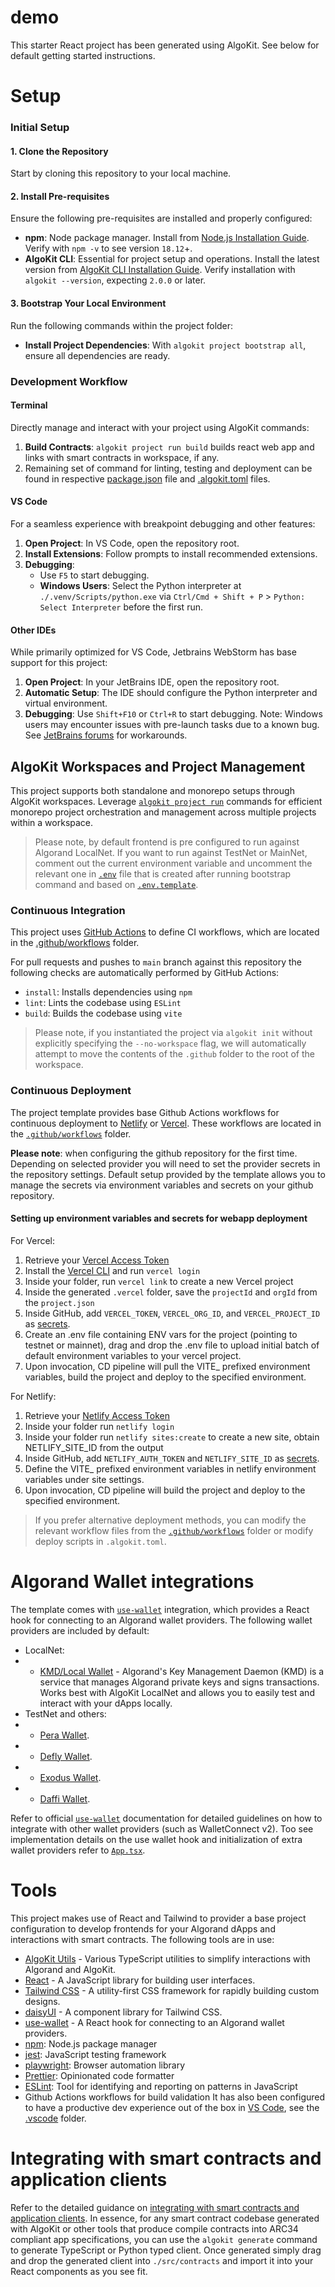 # demo

This starter React project has been generated using AlgoKit. See below for default getting started instructions.

# Setup

### Initial Setup

#### 1. Clone the Repository
Start by cloning this repository to your local machine.

#### 2. Install Pre-requisites
Ensure the following pre-requisites are installed and properly configured:

- **npm**: Node package manager. Install from [Node.js Installation Guide](https://nodejs.org/en/download/). Verify with `npm -v` to see version `18.12`+.
- **AlgoKit CLI**: Essential for project setup and operations. Install the latest version from [AlgoKit CLI Installation Guide](https://github.com/algorandfoundation/algokit-cli#install). Verify installation with `algokit --version`, expecting `2.0.0` or later.

#### 3. Bootstrap Your Local Environment
Run the following commands within the project folder:

- **Install Project Dependencies**: With `algokit project bootstrap all`, ensure all dependencies are ready.

### Development Workflow

#### Terminal
Directly manage and interact with your project using AlgoKit commands:

1. **Build Contracts**: `algokit project run build` builds react web app and links with smart contracts in workspace, if any.
2. Remaining set of command for linting, testing and deployment can be found in respective [package.json](./package.json) file and [.algokit.toml](./.algokit.toml) files.

#### VS Code
For a seamless experience with breakpoint debugging and other features:

1. **Open Project**: In VS Code, open the repository root.
2. **Install Extensions**: Follow prompts to install recommended extensions.
3. **Debugging**:
   - Use `F5` to start debugging.
   - **Windows Users**: Select the Python interpreter at `./.venv/Scripts/python.exe` via `Ctrl/Cmd + Shift + P` > `Python: Select Interpreter` before the first run.

#### Other IDEs
While primarily optimized for VS Code, Jetbrains WebStorm has base support for this project:

1. **Open Project**: In your JetBrains IDE, open the repository root.
2. **Automatic Setup**: The IDE should configure the Python interpreter and virtual environment.
3. **Debugging**: Use `Shift+F10` or `Ctrl+R` to start debugging. Note: Windows users may encounter issues with pre-launch tasks due to a known bug. See [JetBrains forums](https://youtrack.jetbrains.com/issue/IDEA-277486/Shell-script-configuration-cannot-run-as-before-launch-task) for workarounds.

## AlgoKit Workspaces and Project Management
This project supports both standalone and monorepo setups through AlgoKit workspaces. Leverage [`algokit project run`](https://github.com/algorandfoundation/algokit-cli/blob/main/docs/features/project/run.md) commands for efficient monorepo project orchestration and management across multiple projects within a workspace.

> Please note, by default frontend is pre configured to run against Algorand LocalNet. If you want to run against TestNet or MainNet, comment out the current environment variable and uncomment the relevant one in [`.env`](.env) file that is created after running bootstrap command and based on [`.env.template`](.env.template).

### Continuous Integration

This project uses [GitHub Actions](https://docs.github.com/en/actions/learn-github-actions/understanding-github-actions) to define CI workflows, which are located in the [.github/workflows](`../../.github/workflows`) folder.

For pull requests and pushes to `main` branch against this repository the following checks are automatically performed by GitHub Actions:

- `install`: Installs dependencies using `npm`
- `lint`: Lints the codebase using `ESLint`
- `build`: Builds the codebase using `vite`

> Please note, if you instantiated the project via `algokit init` without explicitly specifying the `--no-workspace` flag, we will automatically attempt to move the contents of the `.github` folder to the root of the workspace.

### Continuous Deployment

The project template provides base Github Actions workflows for continuous deployment to [Netlify](https://www.netlify.com/) or [Vercel](https://vercel.com/). These workflows are located in the [`.github/workflows`](./.github/workflows) folder.

**Please note**: when configuring the github repository for the first time. Depending on selected provider you will need to set the provider secrets in the repository settings. Default setup provided by the template allows you to manage the secrets via environment variables and secrets on your github repository.


#### Setting up environment variables and secrets for webapp deployment

For Vercel:
1. Retrieve your [Vercel Access Token](https://vercel.com/support/articles/how-do-i-use-a-vercel-api-access-token)
2. Install the [Vercel CLI](https://vercel.com/cli) and run `vercel login`
3. Inside your folder, run `vercel link` to create a new Vercel project
4. Inside the generated `.vercel` folder, save the `projectId` and `orgId` from the `project.json`
5. Inside GitHub, add `VERCEL_TOKEN`, `VERCEL_ORG_ID`, and `VERCEL_PROJECT_ID` as [secrets](https://docs.github.com/en/actions/security-guides/encrypted-secrets).
6. Create an .env file containing ENV vars for the project (pointing to testnet or mainnet), drag and drop the .env file to upload initial batch of default environment variables to your vercel project.
7. Upon invocation, CD pipeline will pull the VITE_ prefixed environment variables, build the project and deploy to the specified environment.

For Netlify:
1. Retrieve your [Netlify Access Token](https://docs.netlify.com/cli/get-started/#obtain-a-token-in-the-netlify-ui)
2. Inside your folder run `netlify login`
3. Inside your folder run `netlify sites:create` to create a new site, obtain NETLIFY_SITE_ID from the output
4. Inside GitHub, add `NETLIFY_AUTH_TOKEN` and `NETLIFY_SITE_ID` as [secrets](https://docs.github.com/en/actions/security-guides/encrypted-secrets).
5. Define the VITE_ prefixed environment variables in netlify environment variables under site settings.
6. Upon invocation, CD pipeline will build the project and deploy to the specified environment.

> If you prefer alternative deployment methods, you can modify the relevant workflow files from the [`.github/workflows`](./.github/workflows) folder or modify deploy scripts in `.algokit.toml`.


# Algorand Wallet integrations

The template comes with [`use-wallet`](https://github.com/txnlab/use-wallet) integration, which provides a React hook for connecting to an Algorand wallet providers. The following wallet providers are included by default:
- LocalNet:
- - [KMD/Local Wallet](https://github.com/TxnLab/use-wallet#kmd-algorand-key-management-daemon) - Algorand's Key Management Daemon (KMD) is a service that manages Algorand private keys and signs transactions. Works best with AlgoKit LocalNet and allows you to easily test and interact with your dApps locally.
- TestNet and others:
- - [Pera Wallet](https://perawallet.app).
- - [Defly Wallet](https://defly.app).
- - [Exodus Wallet](https://www.exodus.com).
- - [Daffi Wallet](https://www.daffi.me).

Refer to official [`use-wallet`](https://github.com/txnlab/use-wallet) documentation for detailed guidelines on how to integrate with other wallet providers (such as WalletConnect v2). Too see implementation details on the use wallet hook and initialization of extra wallet providers refer to [`App.tsx`](./src/App.tsx).

# Tools

This project makes use of React and Tailwind to provider a base project configuration to develop frontends for your Algorand dApps and interactions with smart contracts. The following tools are in use:

- [AlgoKit Utils](https://github.com/algorandfoundation/algokit-utils-ts) - Various TypeScript utilities to simplify interactions with Algorand and AlgoKit.
- [React](https://reactjs.org/) - A JavaScript library for building user interfaces.
- [Tailwind CSS](https://tailwindcss.com/) - A utility-first CSS framework for rapidly building custom designs.
- [daisyUI](https://daisyui.com/) - A component library for Tailwind CSS.
- [use-wallet](https://github.com/txnlab/use-wallet) - A React hook for connecting to an Algorand wallet providers.
- [npm](https://www.npmjs.com/): Node.js package manager
- [jest](https://jestjs.io/): JavaScript testing framework
- [playwright](https://playwright.dev/): Browser automation library
- [Prettier](https://prettier.io/): Opinionated code formatter
- [ESLint](https://eslint.org/): Tool for identifying and reporting on patterns in JavaScript
- Github Actions workflows for build validation
It has also been configured to have a productive dev experience out of the box in [VS Code](https://code.visualstudio.com/), see the [.vscode](./.vscode) folder.
# Integrating with smart contracts and application clients

Refer to the detailed guidance on [integrating with smart contracts and application clients](./src/contracts/README.md). In essence, for any smart contract codebase generated with AlgoKit or other tools that produce compile contracts into ARC34 compliant app specifications, you can use the `algokit generate` command to generate TypeScript or Python typed client. Once generated simply drag and drop the generated client into `./src/contracts` and import it into your React components as you see fit.
